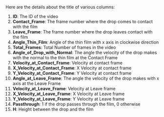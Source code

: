 Here are the details about the title of various columns:
1. **ID**: The ID of the video
2. **Contact_Frame**: The frame number where the drop comes to contact with the film
3. **Leave_Frame**: The frame number where the drop leaves contact with the film
4. **Angle_Thin_Film**: Angle of the thin film with x axis in clockwise direction
5. **Total_Frames**: Total Number of frames in the video
6. **Angle_of_Drop_with_Normal**: The angle the velocity of the drop makes with the normal to the thin film at the Contact Frame
7. **Velocity_at_Contact_Frame**: Velocity at contact frame
9. **X_Velocity_at_Contact_Frame**: X Velocity at contact frame
10. **Y_Velocity_at_Contact_Frame**: Y Velocity at contact frame
11. **Angle_at_Leave_Frame**: The angle the velocity of the drop makes with x axis at the Leave Frame
12. **Velocity_at_Leave_Frame**: Velocity at Leave frame
13. **X_Velocity_at_Leave_Frame**: X Velocity at Leave frame
14. **Y_Velocity_at_Leave_Frame**: Y Velocity at Leave frame
15. **Passthrough**: 1 if the drop passes through the film, 0 otherwise
16. **H**: Height between the drop and the film